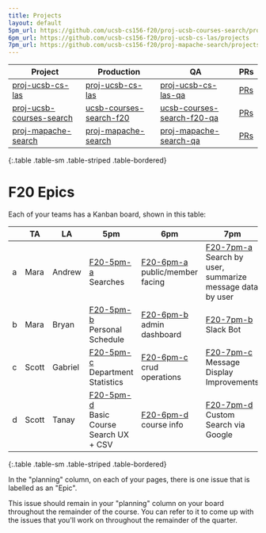 ```yaml
---
title: Projects
layout: default
5pm_url: https://github.com/ucsb-cs156-f20/proj-ucsb-courses-search/projects
6pm_url: https://github.com/ucsb-cs156-f20/proj-ucsb-cs-las/projects
7pm_url: https://github.com/ucsb-cs156-f20/proj-mapache-search/projects
---
```


| Project |   Production | QA | PRs |
|---------|---------|-----|----|
| [proj-ucsb-cs-las](https://github.com/ucsb-cs156-f20/proj-ucsb-cs-las/) | [proj-ucsb-cs-las](https://proj-ucsb-cs-las.herokuapp.com) | [proj-ucsb-cs-las-qa](https://proj-ucsb-cs-las-qa.herokuapp.com) |[PRs](https://github.com/ucsb-cs156-f20/proj-ucsb-cs-las/pulls) | 
| [proj-ucsb-courses-search](https://github.com/ucsb-cs156-f20/proj-ucsb-courses-search/) |  [ucsb-courses-search-f20](https://ucsb-courses-search-f20.herokuapp.com) | [ucsb-courses-search-f20-qa](https://ucsb-courses-search-f20-qa.herokuapp.com) | [PRs](https://github.com/ucsb-cs156-f20/proj-ucsb-courses-search/pulls) |
|[proj-mapache-search](https://github.com/ucsb-cs156-f20/proj-mapache-search) | [proj-mapache-search](https://proj-mapache-search.herokuapp.com) | [proj-mapache-search-qa](https://proj-mapache-search-qa.herokuapp.com) | [PRs](https://github.com/ucsb-cs156-f20/proj-mapache-search/pulls) |
{:.table .table-sm .table-striped .table-bordered}

# F20 Epics

Each of your teams has a Kanban board, shown in this table:

| | TA | LA | 5pm | 6pm | 7pm|
|-|-|-|-|-|-|
| a | Mara | Andrew | [F20-5pm-a]({{page.5pm_url}}/3) <br/> Searches | [F20-6pm-a]({{page.6pm_url}}/3) <br/> public/member facing |  [F20-7pm-a]({{page.7pm_url}}/3) <br /> Search by user, summarize message data by user|
| b | Mara | Bryan  | [F20-5pm-b]({{page.5pm_url}}/4) <br/> Personal Schedule | [F20-6pm-b]({{page.6pm_url}}/4) <br/> admin dashboard|  [F20-7pm-b]({{page.7pm_url}}/4) <br/> Slack Bot |
| c | Scott | Gabriel | [F20-5pm-c]({{page.5pm_url}}/5) <br/> Department Statistics | [F20-6pm-c]({{page.6pm_url}}/5) <br/> crud operations |  [F20-7pm-c]({{page.7pm_url}}/5) <br/>  Message Display Improvements|
| d | Scott | Tanay | [F20-5pm-d]({{page.5pm_url}}/6)<br/> Basic Course Search UX + CSV |[F20-6pm-d]({{page.6pm_url}}/6) <br/> course info |  [F20-7pm-d]({{page.7pm_url}}/6) <br/> Custom Search via Google|
{:.table .table-sm .table-striped .table-bordered}

In the "planning" column, on each of your pages, there is one issue that is labelled as an "Epic".   

This issue should remain in your "planning" column on your board throughout the remainder of the course.   You can refer to it to come up with the issues that you'll work on throughout the remainder of the quarter.


